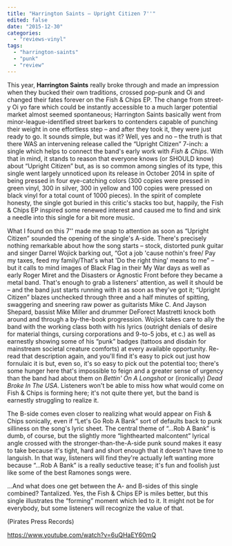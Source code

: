 ```yaml
---
title: "Harrington Saints – Upright Citizen 7''"
edited: false
date: "2015-12-30"
categories:
  - "reviews-vinyl"
tags:
  - "harrington-saints"
  - "punk"
  - "review"
---
```


This year, **Harrington Saints** really broke through and made an impression when they bucked their own traditions, crossed pop-punk and Oi and changed their fates forever on the Fish & Chips EP. The change from street-y Oi yo fare which could be instantly accessible to a much larger potential market almost seemed spontaneous; Harrington Saints basically went from minor-league-identified street barkers to contenders capable of punching their weight in one effortless step – and after they took it, they were just ready to go. It sounds simple, but was it? Well, yes and no – the truth is that there WAS an intervening release called the “Upright Citizen” 7-inch: a single which helps to connect the band's early work with _Fish & Chips_. With that in mind, it stands to reason that everyone knows (or SHOULD know) about “Upright Citizen” but, as is so common among singles of its type, this single went largely unnoticed upon its release in October 2014 in spite of being pressed in four eye-catching colors (300 copies were pressed in green vinyl, 300 in silver, 300 in yellow and 100 copies were pressed on black vinyl for a total count of 1000 pieces). In the spirit of complete honesty, the single got buried in this critic's stacks too but, happily, the Fish & Chips EP inspired some renewed interest and caused me to find and sink a needle into this single for a bit more music.

What I found on this 7'' made me snap to attention as soon as “Upright Citizen” sounded the opening of the single's A-side. There's precisely nothing remarkable about how the song starts – stock, distorted punk guitar and singer Darrel Wojick barking out, “Got a job 'cause nothin's free/ Pay my taxes, feed my family/That's what 'Do the right thing' means to me” – but it calls to mind images of Black Flag in their My War days as well as early Roger Miret and the Disasters or Agnostic Front before they became a metal band. That's enough to grab a listeners' attention, as well it should be – and the band just starts running with it as soon as they've got it; “Upright Citizen” blazes unchecked through three and a half minutes of spitting, swaggering and sneering raw power as guitarists Mike C. And Jayson Shepard, bassist Mike Miller and drummer DeForect Mastretti knock both around and through a by-the-book progression. Wojick takes care to ally the band with the working class both with his lyrics (outright denials of desire for material things, cursing corporations and 9-to-5 jobs, et c.) as well as earnestly showing some of his “punk” badges (tattoos and disdain for mainstream societal creature comforts) at every available opportunity. Re-read that description again, and you'll find it's easy to pick out just how fornulaic it is but, even so, it's so easy to pick out the potential too; there's some hunger here that's impossible to feign and a greater sense of urgency than the band had about them on _Bettin' On A Longshot_ or (ironically) _Dead Broke In The USA_. Listeners won't be able to miss how what would come on Fish & Chips is forming here; it's not quite there yet, but the band is earnestly struggling to realize it.

The B-side comes even closer to realizing what would appear on Fish & Chips sonically, even if “Let's Go Rob A Bank” sort of defaults back to punk silliness on the song's lyric sheet. The central theme of “...Rob A Bank” is dumb, of course, but the slightly more “lighthearted malcontent” lyrical angle crossed with the stronger-than-the-A-side punk sound makes it easy to take because it's tight, hard and short enough that it doesn't have time to languish. In that way, listeners will find they're actually left wanting more because “...Rob A Bank” is a really seductive tease; it's fun and foolish just like some of the best Ramones songs were.

...And what does one get between the A- and B-sides of this single combined? Tantalized. Yes, the Fish & Chips EP is miles better, but this single illustrates the “forming” moment which led to it. It might not be for everybody, but some listeners will recognize the value of that.

(Pirates Press Records)

https://www.youtube.com/watch?v=6uQHaEY60mQ
